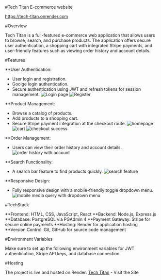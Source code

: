  #Tech Titan E-commerce website
 
https://tech-titan.onrender.com
 
#Overview

Tech Titan is a full-featured e-commerce web application that allows users to browse, search, and purchase products. The application offers secure user authentication, a shopping cart with integrated Stripe payments, and user-friendly features such as viewing order history and account details.

#Features

**User Authentication:
- User login and registration.
- Goolge login authentication.
- Secure authentication using JWT and refresh tokens for session management.
  ![Login page](https://github.com/user-attachments/assets/6a182044-273d-4fe4-a7e3-b6c915c3eba2)
  ![Register](https://github.com/user-attachments/assets/61256c67-f3e7-4efa-9b91-b139ea4344a5)

**Product Management:
- Browse a catalog of products.
- Add products to a shopping cart.
- Secure Stripe payment integration at the checkout route.
  ![homepage](https://github.com/user-attachments/assets/c1fb866a-1a2c-4c02-acee-517e4dcd11d3)
  ![cart](https://github.com/user-attachments/assets/d1d6daea-dce4-4eb5-adfd-6f483330ac9e)
  ![checkout success](https://github.com/user-attachments/assets/bfd1bc46-09a5-4e27-9925-9219bf1cec15)

**Order Management:
- Users can view their order history and account details.
  ![order history with account](https://github.com/user-attachments/assets/ca195b12-b0ae-445d-8763-697b239ec51d)

**Search Functionality:
- A search bar feature to find products quickly.
  ![search feature](https://github.com/user-attachments/assets/ec386416-d3d2-4d37-a6fd-9a73fad440fd)
  
**Responsive Design:
- Fully responsive design with a mobile-friendly toggle dropdown menu.
  ![mobile media query with dropdown menu](https://github.com/user-attachments/assets/76b39dad-7696-444c-b7d1-ed23ae3fd9e4)

#TechStack

**Frontend: HTML, CSS, JavaScript, React
**Backend: Node.js, Express.js
**Database: PostgreSQL via PGAdmin 4
**Payment Gateway: Stripe for secure online payments
**Hosting: Render for application hosting
**Version Control: Git, GitHub for source code management

#Environment Variables

Make sure to set up the following environment variables for JWT authentication, Stripe API keys, and database connection.

#Hosting

The project is live and hosted on Render: [Tech Titan](https://tech-titan.onrender.com) - Visit the Site
